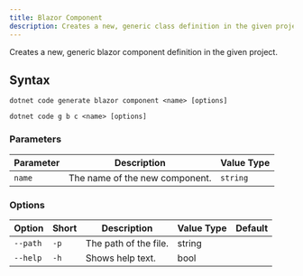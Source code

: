 ```yaml
---
title: Blazor Component
description: Creates a new, generic class definition in the given project.
---
```

Creates a new, generic blazor component definition in the given project.

## Syntax
```
dotnet code generate blazor component <name> [options]
```
```
dotnet code g b c <name> [options]
```

### Parameters
| Parameter | Description | Value Type |
| --------- | ----------- | ---------- |
| `name`| The name of the new component. | `string` |

### Options
| Option | Short | Description | Value Type | Default |
| ------ | ----- | ----------- | ---------- | ------- |
| `--path` | `-p` | The path of the file. | string | |
| `--help` | `-h` |  Shows help text. | bool | |
